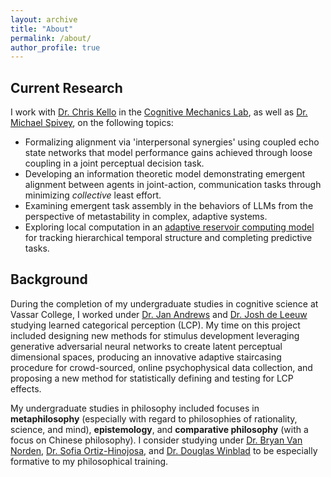 ```yaml
---
layout: archive
title: "About"
permalink: /about/
author_profile: true
---
```


## Current Research
<!-- I work with [Dr. Chris Kello](http://cogmech.ucmerced.edu) and [Dr. Michael Spivey](https://michaelspivey.academia.edu) at UC Merced evolving cognitive alignment in an unsupervised reservoir computing network model across multiple scales of complexity. This approach fundamentally situates language and meaning in a complex system and is largely inspired by applying lessons from dynamical systems theory and complexity science to questions of how agents represent, navigate, and communicate about a shared world.-->

I work with [Dr. Chris Kello](http://cogmech.ucmerced.edu) in the [Cognitive Mechanics Lab](http://cogmech.ucmerced.edu), as well as [Dr. Michael Spivey](https://michaelspivey.academia.edu), on the following topics:
- Formalizing alignment via 'interpersonal synergies' using coupled echo state networks that model performance gains achieved through loose coupling in a joint perceptual decision task.
- Developing an information theoretic model demonstrating emergent alignment between agents in joint-action, communication tasks through minimizing *collective* least effort.
- Examining emergent task assembly in the behaviors of LLMs from the perspective of metastability in complex, adaptive systems.
- Exploring local computation in an [adaptive reservoir computing model](https://link.springer.com/article/10.1007/s11571-023-09988-2) for tracking hierarchical temporal structure and completing predictive tasks.

<!-- I also work with [Dr. Michael Spivey](https://michaelspivey.academia.edu) to assess if and to what extent an [adaptive reservoir computing model](https://link.springer.com/article/10.1007/s11571-023-09988-2) is able to learn long-range dependencies in a simple linguistic training environment and apply these dependencies to resolve sentential ambiguity. This project's goals are two-fold: 1) to determine if the sort of local computation performed by this model is capable of tracking hierarchical temporal structure and 2) to demonstrate how semantics and syntax can co-emerge as interdependent linguistic properties from simple adaptive behaviors of a cognitive agent entraining with its environment. -->

<!--I currently work with [Dr. Michael Spivey](https://michaelspivey.academia.edu), [Dr. Rachel Ryskin](https://raryskin.github.io), and [Dr. Chris Kello](http://cogmech.ucmerced.edu) at UC Merced evolving semantic and syntactic interdependence in a reservoir computing model that I hope to scale-up to produce linguistic change in dyadic and population-level dynamics. This approach fundamentally situates language as a complex and noisy perceptual feature that cognitive agents enact in the world. By viewing language as a complex (and developmental) system, I adopt a holistic perspective in which meaning emerges from temporal contingencies amongst distributed representations which embed hierarchical linguistic structure in linear input. This perspective is largely inspired by applying lessons from dynamical systems theory and developmental biology to questions of how agents represent, navigate, and communicate about a shared world.-->

<!--ith this research I wish to develop artificially intelligent systems that are capable of forming converstional dyads and achieving cognitive alignment with human actors. Intelligent machines are becoming increasingly integrated into human activities, both professional and personal, and are being given radically collaborative roles in industries such as architecture, product design, and engineering. These spaces in which humans and machines are engaging in collaborative creativity generate a demand for intelligent machines that are robust in varied and novel communicative tasks by developing effective and adaptive communication strategies with human collaborators.-->
  <!--1) I wish to develop computational tools for advancing machine translation technologies for morphologically and syntactically distant language pairs (by aligning internal state spaces of a cognitive agent directly rather than matching inputs and outputs across languages with diverse orthographies, morphologies, etc.), which are vital in a world which is becoming increasingly globalized and technologized.-->
  
## Background
During the completion of my undergraduate studies in cognitive science at Vassar College, I worked under [Dr. Jan Andrews](https://www.vassar.edu/faculty/andrewsj) and [Dr. Josh de Leeuw](https://www.vassar.edu/faculty/jdeleeuw) studying learned categorical perception (LCP).<!--LCP is a proposed top-down effect referring to the influence of category learning on one’s ability to discriminate certain perceptual features when these features are category-defining. Reports of LCP effects in the literature are sparse and methodologically dissonant, a situation which is not aided by the publication bias against negative results present in the behavioral sciences. Hence, the aim of this research program is to systematically investigate the impact of various methodological choices in LCP research in order to determine how robust LCP effects are.--> My time on this project included designing new methods for stimulus development leveraging generative adversarial neural networks to create latent perceptual dimensional spaces, producing an innovative adaptive staircasing procedure for crowd-sourced, online psychophysical data collection, and proposing a new method for statistically defining and testing for LCP effects.

<!--Additionally, I completed an independent research project in semantic network modeling where I investigated if differences in human judgments of semantic relatedness across different types of semantic relations (e.g. linguistic versus thematic) were reflected in the distributed, structural properties of semantic networks (in particular, how the interaction between various, differentially-weighted paths through a semantic network produces judgments of semantic relatedness between word pairs by fitting a spreading activation model to behavioral data). I also completed a graduation thesis evaluating the capacity for a simple recurrent neural network to produce meaningful linguistic segmentation in Japanese, which exhibits a morphologically complex agglutinative structure that traditional language models are ill-equipped to handle.-->

My undergraduate studies in philosophy included focuses in **metaphilosophy** (especially with regard to philosophies of rationality, science, and mind), **epistemology**, and **comparative philosophy** (with a focus on Chinese philosophy). I consider studying under [Dr. Bryan Van Norden](http://www.bryanvannorden.com), [Dr. Sofia Ortiz-Hinojosa](https://www.vassar.edu/faculty/sortizhinojosa), and [Dr. Douglas Winblad](https://www.vassar.edu/faculty/emeriti/dowinblad) to be especially formative to my philosophical training.